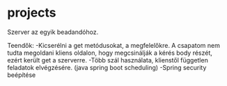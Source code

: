 # projects

<p>Szerver az egyik beadandóhoz.</p>
Teendők:
  -Kicserélni a get metódusokat, a megfelelőkre. A csapatom nem tudta megoldani kliens oldalon, hogy megcsinálják a kérés body részét, ezért került get a szerverre.
  -Több szál használata, klienstől független feladatok elvégzésére. (java spring boot scheduling)
  -Spring security beépítése
